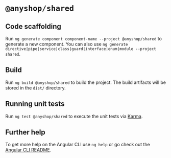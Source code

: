 # `@anyshop/shared`

## Code scaffolding

Run `ng generate component component-name --project @anyshop/shared` to generate a new component. You can also use `ng generate directive|pipe|service|class|guard|interface|enum|module --project shared`.


## Build

Run `ng build @anyshop/shared` to build the project. The build artifacts will be stored in the `dist/` directory.

## Running unit tests

Run `ng test @anyshop/shared` to execute the unit tests via [Karma](https://karma-runner.github.io).

## Further help

To get more help on the Angular CLI use `ng help` or go check out the [Angular CLI README](https://github.com/angular/angular-cli/blob/master/README.md).
